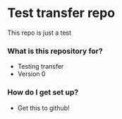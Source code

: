# Test transfer repo #

This repo is just a test

### What is this repository for? ###

* Testing transfer
* Version 0

### How do I get set up? ###

* Get this to github!
